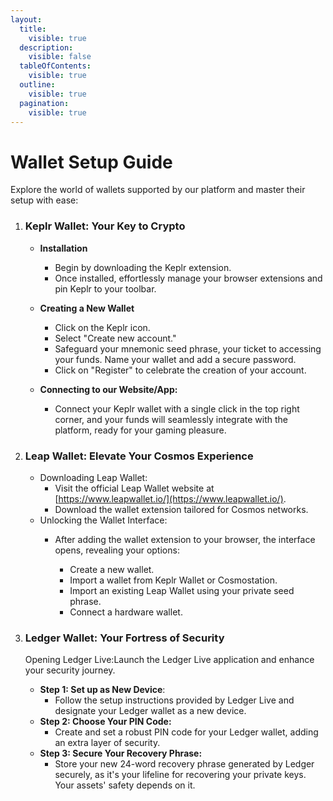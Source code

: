 ```yaml
---
layout:
  title:
    visible: true
  description:
    visible: false
  tableOfContents:
    visible: true
  outline:
    visible: true
  pagination:
    visible: true
---
```


# Wallet Setup Guide

Explore the world of wallets supported by our platform and master their setup with ease:



1.  ### Keplr Wallet: Your Key to Crypto



    * **Installation**
      * Begin by downloading the Keplr extension.
      * Once installed, effortlessly manage your browser extensions and pin Keplr to your toolbar.
    * **Creating a New Wallet**
      * Click on the Keplr icon.
      * Select "Create new account."
      * Safeguard your mnemonic seed phrase, your ticket to accessing your funds. Name your wallet and add a secure password.
      * Click on "Register" to celebrate the creation of your account.
    *   **Connecting to our Website/App:**

        * Connect your Keplr wallet with a single click in the top right corner, and your funds will seamlessly integrate with the platform, ready for your gaming pleasure.


2.  ### Leap Wallet: Elevate Your Cosmos Experience



    * Downloading Leap Wallet:
      * Visit the official Leap Wallet website at [https://www.leapwallet.io/](https://www.leapwallet.io/).
      * Download the wallet extension tailored for Cosmos networks.
    * Unlocking the Wallet Interface:
      *   After adding the wallet extension to your browser, the interface opens, revealing your options:

          * Create a new wallet.
          * Import a wallet from Keplr Wallet or Cosmostation.
          * Import an existing Leap Wallet using your private seed phrase.
          * Connect a hardware wallet.


3.  ### Ledger Wallet: Your Fortress of Security



    Opening Ledger Live:Launch the Ledger Live application and enhance your security journey.

    * **Step 1: Set up as New Device**:
      * Follow the setup instructions provided by Ledger Live and designate your Ledger wallet as a new device.
    * **Step 2: Choose Your PIN Code:**
      * Create and set a robust PIN code for your Ledger wallet, adding an extra layer of security.
    * **Step 3: Secure Your Recovery Phrase:**
      * Store your new 24-word recovery phrase generated by Ledger securely, as it's your lifeline for recovering your private keys. Your assets' safety depends on it.

